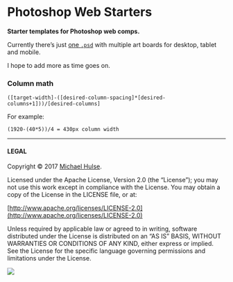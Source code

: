 # Photoshop Web Starters

**Starter templates for Photoshop web comps.**

Currently there’s just [one `.psd`](stater@2x.psd) with multiple art boards for desktop, tablet and mobile.

I hope to add more as time goes on.

### Column math

```text
([target-width]-([desired-column-spacing]*[desired-columns+1]))/[desired-columns]
```

For example:

```text
(1920-(40*5))/4 = 430px column width
```

---

#### LEGAL

Copyright © 2017 [Michael Hulse](mky.io).

Licensed under the Apache License, Version 2.0 (the “License”); you may not use this work except in compliance with the License. You may obtain a copy of the License in the LICENSE file, or at:

[http://www.apache.org/licenses/LICENSE-2.0](http://www.apache.org/licenses/LICENSE-2.0)

Unless required by applicable law or agreed to in writing, software distributed under the License is distributed on an “AS IS” BASIS, WITHOUT WARRANTIES OR CONDITIONS OF ANY KIND, either express or implied. See the License for the specific language governing permissions and limitations under the License.

<img src="https://github.global.ssl.fastly.net/images/icons/emoji/octocat.png">
